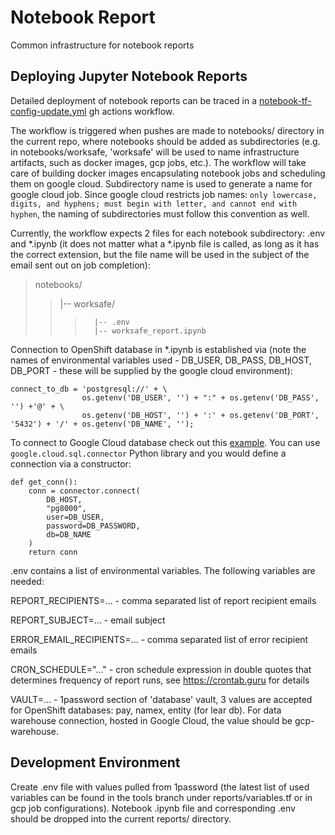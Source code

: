 # Notebook Report

Common infrastructure for notebook reports

## Deploying Jupyter Notebook Reports

Detailed deployment of notebook reports can be traced in a [notebook-tf-config-update.yml](https://github.com/bcgov/bcregistry-gcp-jobs/blob/main/.github/workflows/notebook-tf-config-update.yml) gh actions workflow.

The workflow is triggered when pushes are made to notebooks/ directory in the current repo, where notebooks should be added as subdirectories (e.g. in notebooks/worksafe, 'worksafe' will be used to name infrastructure artifacts, such as docker images, gcp jobs, etc.). The workflow will take care of building docker images encapsulating notebook jobs and scheduling them on google cloud. Subdirectory name is used to generate a name for google cloud job. Since google cloud restricts job names: ```only lowercase, digits, and hyphens; must begin with letter, and cannot end with hyphen```, the naming of subdirectories must follow this convention as well.

Currently, the workflow expects 2 files for each notebook subdirectory: .env and *.ipynb (it does not matter what a *.ipynb file is called, as long as it has the correct extension, but the file name will be used in the subject of the email sent out on job completion):

>notebooks/
>>|-- worksafe/
>>>       |-- .env
>>>       |-- worksafe_report.ipynb

Connection to OpenShift database in *.ipynb is established via (note the names of environmental variables used - DB_USER, DB_PASS, DB_HOST, DB_PORT - these will be supplied by the google cloud environment):
```
connect_to_db = 'postgresql://' + \
                os.getenv('DB_USER', '') + ":" + os.getenv('DB_PASS', '') +'@' + \
                os.getenv('DB_HOST', '') + ':' + os.getenv('DB_PORT', '5432') + '/' + os.getenv('DB_NAME', '');
```

To connect to Google Cloud database check out this [example](https://github.com/bcgov-registries/ops-support/blob/main/support/ops/bar/notebooks/EXAMPLE.ipynb). You can use ```google.cloud.sql.connector``` Python library and you would define a connection via a constructor:
```
def get_conn():
    conn = connector.connect(
        DB_HOST,
        "pg8000",
        user=DB_USER,
        password=DB_PASSWORD,
        db=DB_NAME
    )
    return conn
```

.env contains a list of environmental variables. The following variables are needed:

REPORT_RECIPIENTS=... - comma separated list of report recipient emails

REPORT_SUBJECT=... - email subject

ERROR_EMAIL_RECIPIENTS=... - comma separated list of error recipient emails

CRON_SCHEDULE="..." - cron schedule expression in double quotes that determines frequency of report runs, see https://crontab.guru for details

VAULT=... - 1password section of 'database' vault, 3 values are accepted for OpenShift databases: pay, namex, entity (for lear db). For data warehouse connection, hosted in Google Cloud, the value should be gcp-warehouse.


## Development Environment

Create .env file with values pulled from 1password (the latest list of used variables can be found in the tools branch under reports/variables.tf or in gcp job configurations). Notebook .ipynb file and corresponding .env should be dropped into the current reports/ directory.
